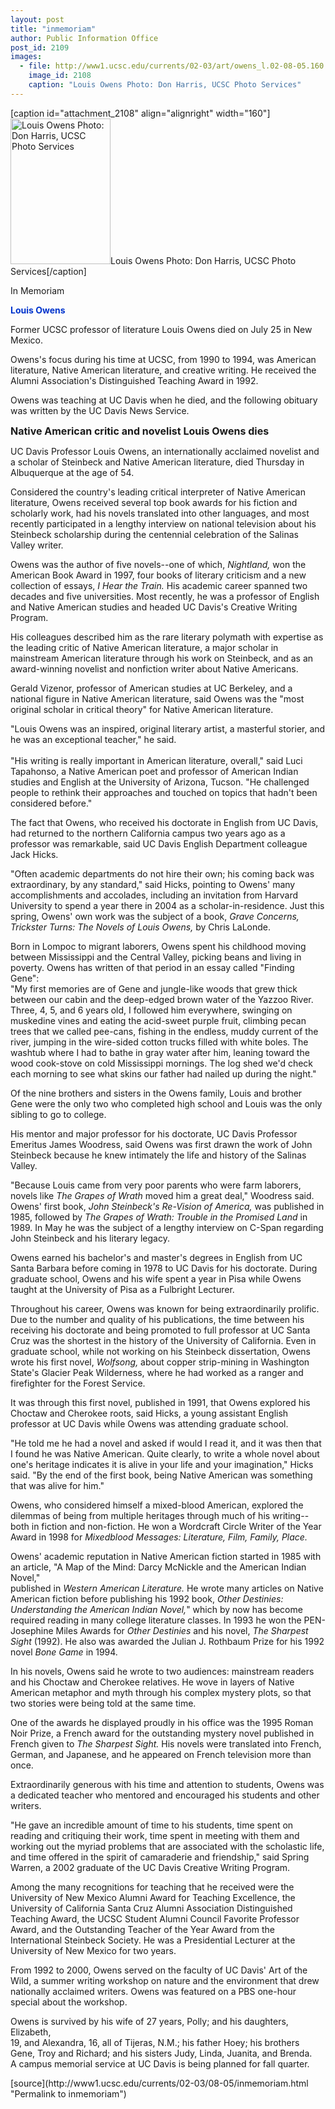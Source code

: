 ```yaml
---
layout: post
title: "inmemoriam"
author: Public Information Office
post_id: 2109
images:
  - file: http://www1.ucsc.edu/currents/02-03/art/owens_l.02-08-05.160.jpg
    image_id: 2108
    caption: "Louis Owens Photo: Don Harris, UCSC Photo Services"
---
```


[caption id="attachment_2108" align="alignright" width="160"]<a href="http://localhost/mysite/wp-content/uploads/2002/08/owens_l.02-08-05.160.jpg"><img class="size-full wp-image-2108" src="http://localhost/mysite/wp-content/uploads/2002/08/owens_l.02-08-05.160.jpg" alt="Louis Owens Photo: Don Harris, UCSC Photo Services" width="160" height="233" /></a>Louis Owens Photo: Don Harris, UCSC Photo Services[/caption]
<p class="pagehead">
  In Memoriam
</p>
<p>
  <b><font color="#0033CC">Louis Owens</font></b><br>
</p>
<p>
  Former UCSC professor of literature Louis Owens died on July 25 in New Mexico.
</p>
<p>
  Owens's focus during his time at UCSC, from 1990 to 1994, was American literature, Native American literature, and creative writing. He received the Alumni Association's Distinguished Teaching Award in 1992.
</p>
<p>
  Owens was teaching at UC Davis when he died, and the following obituary was written by the UC Davis News Service.
</p>
<p>
  <font size="3"><b>Native American critic and novelist Louis Owens dies</b></font><br>
</p>
<p>
  UC Davis Professor Louis Owens, an internationally acclaimed novelist and a scholar of Steinbeck and Native American literature, died Thursday in Albuquerque at the age of 54.<br>
</p>
<p>
  Considered the country's leading critical interpreter of Native American literature, Owens received several top book awards for his fiction and scholarly work, had his novels translated into other languages, and most recently participated in a lengthy interview on national television about his Steinbeck scholarship during the centennial celebration of the Salinas Valley writer.<br>
</p>
<p>
  Owens was the author of five novels--one of which, <i>Nightland,</i> won the American Book Award in 1997, four books of literary criticism and a new collection of essays, <i>I Hear the Train.</i> His academic career spanned two decades and five universities. Most recently, he was a professor of English and Native American studies and headed UC Davis's Creative Writing Program.<br>
</p>
<p>
  His colleagues described him as the rare literary polymath with expertise as the leading critic of Native American literature, a major scholar in mainstream American literature through his work on Steinbeck, and as an award-winning novelist and nonfiction writer about Native Americans.<br>
</p>
<p>
  Gerald Vizenor, professor of American studies at UC Berkeley, and a national figure in Native American literature, said Owens was the "most original scholar in critical theory" for Native American literature.<br>
</p>
<p>
  "Louis Owens was an inspired, original literary artist, a masterful storier, and he was an exceptional teacher," he said.<br>
  <br>
  "His writing is really important in American literature, overall," said Luci Tapahonso, a Native American poet and professor of American Indian studies and English at the University of Arizona, Tucson. "He challenged people to rethink their approaches and touched on topics that hadn't been considered before."<br>
</p>
<p>
  The fact that Owens, who received his doctorate in English from UC Davis, had returned to the northern California campus two years ago as a professor was remarkable, said UC Davis English Department colleague Jack Hicks.<br>
</p>
<p>
  "Often academic departments do not hire their own; his coming back was extraordinary, by any standard," said Hicks, pointing to Owens' many accomplishments and accolades, including an invitation from Harvard University to spend a year there in 2004 as a scholar-in-residence. Just this spring, Owens' own work was the subject of a book, <i>Grave Concerns, Trickster Turns: The Novels of Louis Owens,</i> by Chris LaLonde.<br>
</p>
<p>
  Born in Lompoc to migrant laborers, Owens spent his childhood moving between Mississippi and the Central Valley, picking beans and living in poverty. Owens has written of that period in an essay called "Finding Gene":<br>
  "My first memories are of Gene and jungle-like woods that grew thick between our cabin and the deep-edged brown water of the Yazzoo River. Three, 4, 5, and 6 years old, I followed him everywhere, swinging on muskedine vines and eating the acid-sweet purple fruit, climbing pecan trees that we called pee-cans, fishing in the endless, muddy current of the river, jumping in the wire-sided cotton trucks filled with white boles. The washtub where I had to bathe in gray water after him, leaning toward the wood cook-stove on cold Mississippi mornings. The log shed we'd check each morning to see what skins our father had nailed up during the night."<br>
</p>
<p>
  Of the nine brothers and sisters in the Owens family, Louis and brother Gene were the only two who completed high school and Louis was the only sibling to go to college.<br>
</p>
<p>
  His mentor and major professor for his doctorate, UC Davis Professor Emeritus James Woodress, said Owens was first drawn the work of John Steinbeck because he knew intimately the life and history of the Salinas Valley.
</p>
<p>
  "Because Louis came from very poor parents who were farm laborers, novels like <i>The Grapes of Wrath</i> moved him a great deal," Woodress said.<br>
  Owens' first book, <i>John Steinbeck's Re-Vision of America,</i> was published in 1985, followed by <i>The Grapes of Wrath: Trouble in the Promised Land</i> in 1989. In May he was the subject of a lengthy interview on C-Span regarding John Steinbeck and his literary legacy.<br>
</p>
<p>
  Owens earned his bachelor's and master's degrees in English from UC Santa Barbara before coming in 1978 to UC Davis for his doctorate. During graduate school, Owens and his wife spent a year in Pisa while Owens taught at the University of Pisa as a Fulbright Lecturer.<br>
</p>
<p>
  Throughout his career, Owens was known for being extraordinarily prolific. Due to the number and quality of his publications, the time between his receiving his doctorate and being promoted to full professor at UC Santa Cruz was the shortest in the history of the University of California. Even in graduate school, while not working on his Steinbeck dissertation, Owens wrote his first novel, <i>Wolfsong,</i> about copper strip-mining in Washington State's Glacier Peak Wilderness, where he had worked as a ranger and firefighter for the Forest Service.<br>
</p>
<p>
  It was through this first novel, published in 1991, that Owens explored his Choctaw and Cherokee roots, said Hicks, a young assistant English professor at UC Davis while Owens was attending graduate school.<br>
</p>
<p>
  "He told me he had a novel and asked if would I read it, and it was then that I found he was Native American. Quite clearly, to write a whole novel about one's heritage indicates it is alive in your life and your imagination," Hicks said. "By the end of the first book, being Native American was something that was alive for him."<br>
</p>
<p>
  Owens, who considered himself a mixed-blood American, explored the dilemmas of being from multiple heritages through much of his writing--both in fiction and non-fiction. He won a Wordcraft Circle Writer of the Year Award in 1998 for <i>Mixedblood Messages: Literature, Film, Family, Place.</i><br>
</p>
<p>
  Owens' academic reputation in Native American fiction started in 1985 with an article, "A Map of the Mind: Darcy McNickle and the American Indian Novel,"<br>
  published in <i>Western American Literature.</i> He wrote many articles on Native<br>
  American fiction before publishing his 1992 book, <i>Other Destinies: Understanding the American Indian Novel,</i>" which by now has become required reading in many college literature classes. In 1993 he won the PEN-Josephine Miles Awards for <i>Other Destinies</i> and his novel, <i>The Sharpest Sight</i> (1992). He also was awarded the Julian J. Rothbaum Prize for his 1992 novel <i>Bone Game</i> in 1994.<br>
</p>
<p>
  In his novels, Owens said he wrote to two audiences: mainstream readers and his Choctaw and Cherokee relatives. He wove in layers of Native American metaphor and myth through his complex mystery plots, so that two stories were being told at the same time.<br>
</p>
<p>
  One of the awards he displayed proudly in his office was the 1995 Roman Noir Prize, a French award for the outstanding mystery novel published in French given to <i>The Sharpest Sight.</i> His novels were translated into French, German, and Japanese, and he appeared on French television more than once.<br>
</p>
<p>
  Extraordinarily generous with his time and attention to students, Owens was a dedicated teacher who mentored and encouraged his students and other writers.<br>
</p>
<p>
  "He gave an incredible amount of time to his students, time spent on reading and critiquing their work, time spent in meeting with them and working out the myriad problems that are associated with the scholastic life, and time offered in the spirit of camaraderie and friendship," said Spring Warren, a 2002 graduate of the UC Davis Creative Writing Program.<br>
</p>
<p>
  Among the many recognitions for teaching that he received were the University of New Mexico Alumni Award for Teaching Excellence, the University of California Santa Cruz Alumni Association Distinguished Teaching Award, the UCSC Student Alumni Council Favorite Professor Award, and the Outstanding Teacher of the Year Award from the International Steinbeck Society. He was a Presidential Lecturer at the University of New Mexico for two years.<br>
</p>
<p>
  From 1992 to 2000, Owens served on the faculty of UC Davis' Art of the Wild, a summer writing workshop on nature and the environment that drew nationally acclaimed writers. Owens was featured on a PBS one-hour special about the workshop.<br>
</p>
<p>
  Owens is survived by his wife of 27 years, Polly; and his daughters, Elizabeth,<br>
  19, and Alexandra, 16, all of Tijeras, N.M.; his father Hoey; his brothers Gene, Troy and Richard; and his sisters Judy, Linda, Juanita, and Brenda.<br>
  A campus memorial service at UC Davis is being planned for fall quarter.
</p>
<p>

</p>
[source](http://www1.ucsc.edu/currents/02-03/08-05/inmemoriam.html "Permalink to inmemoriam")

